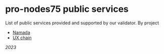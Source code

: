 # pro-nodes75 public services

List of public services provided and supported by our validator. By project

* [Namada](../main/namada/namada.md)
* [UX chain](../main/ux/ux.md)

_2023_
